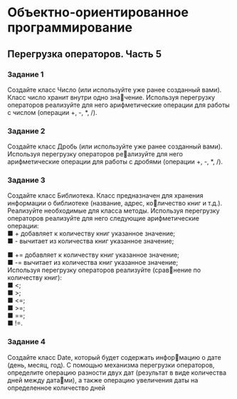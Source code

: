 # Объектно-ориентированное программирование
##  Перегрузка операторов. Часть 5
### Задание 1
Создайте класс Число (или используйте уже ранее 
созданный вами). Класс число хранит внутри одно значение. Используя перегрузку операторов реализуйте для 
него арифметические операции для работы с числом 
(операции +, -, *, /).
### Задание 2
Создайте класс Дробь (или используйте уже ранее 
созданный вами). Используя перегрузку операторов реализуйте для него арифметические операции для работы 
с дробями (операции +, -, *, /).
### Задание 3
Создайте класс Библиотека. Класс предназначен для 
хранения информации о библиотеке (название, адрес, количество книг и т.д.). Реализуйте необходимые для класса 
методы. Используя перегрузку операторов реализуйте для 
него следующие арифметические операции: <br/>
■ + добавляет к количеству книг указанное значение; <br/>
■ - вычитает из количества книг указанное значение; <br/>

■ += добавляет к количеству книг указанное значение;  <br/>
■ -= вычитает из количества книг указанное значение;  <br/>
Используя перегрузку операторов реализуйте (сравнение по количеству книг): <br/>
■ <;  <br/>
■ >;  <br/>
■ <=; <br/>
■ >=; <br/>
■ ==; <br/>
■ !=. <br/>
### Задание 4
Создайте класс Date, который будет содержать информацию о дате (день, месяц, год). С помощью механизма 
перегрузки операторов, определите операцию разности 
двух дат (результат в виде количества дней между датами), а также операцию увеличения даты на определенное 
количество дней
